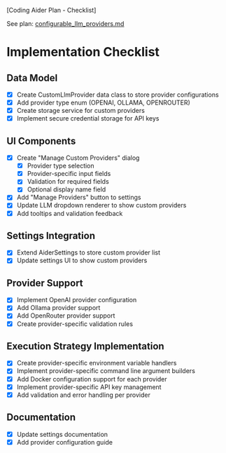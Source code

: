 [Coding Aider Plan - Checklist]

See plan: [configurable_llm_providers.md](configurable_llm_providers.md)

# Implementation Checklist

## Data Model
- [x] Create CustomLlmProvider data class to store provider configurations
- [x] Add provider type enum (OPENAI, OLLAMA, OPENROUTER)
- [x] Create storage service for custom providers
- [x] Implement secure credential storage for API keys

## UI Components
- [x] Create "Manage Custom Providers" dialog
  - [x] Provider type selection
  - [x] Provider-specific input fields
  - [x] Validation for required fields
  - [x] Optional display name field
- [x] Add "Manage Providers" button to settings
- [x] Update LLM dropdown renderer to show custom providers
- [x] Add tooltips and validation feedback

## Settings Integration  
- [x] Extend AiderSettings to store custom provider list
- [x] Update settings UI to show custom providers

## Provider Support
- [x] Implement OpenAI provider configuration
- [x] Add Ollama provider support
- [x] Add OpenRouter provider support
- [x] Create provider-specific validation rules

## Execution Strategy Implementation
- [x] Create provider-specific environment variable handlers
- [x] Implement provider-specific command line argument builders
- [x] Add Docker configuration support for each provider
- [x] Implement provider-specific API key management
- [x] Add validation and error handling per provider

## Documentation
- [x] Update settings documentation
- [x] Add provider configuration guide
